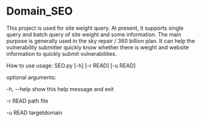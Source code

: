 # Domain_SEO
This project is used for site weight query. At present, it supports single query and batch query of site weight and some information. The main purpose is generally used in the sky repair / 360 billion plan. It can help the vulnerability submitter quickly know whether there is weight and website information to quickly submit vulnerabilities.



How to use
usage: SEO.py [-h] [-r READ] [-u READ]


optional arguments:

  -h, --help  show this help message and exit
  
  -r READ     path file
  
  -u READ     targetdomain
